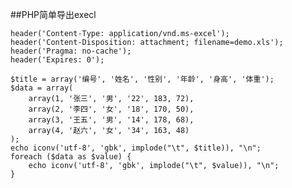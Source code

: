 ##PHP简单导出execl



	header('Content-Type: application/vnd.ms-excel');
	header('Content-Disposition: attachment; filename=demo.xls');
	header('Pragma: no-cache');
	header('Expires: 0');
	
	$title = array('编号', '姓名', '性别', '年龄', '身高', '体重');
	$data = array(
		array(1, '张三', '男', '22', 183, 72),
		array(2, '李四', '女', '18', 170, 50),
		array(3, '王五', '男', '14', 178, 68),
		array(4, '赵六', '女', '34', 163, 48)
	);
	echo iconv('utf-8', 'gbk', implode("\t", $title)), "\n";
	foreach ($data as $value) {
		echo iconv('utf-8', 'gbk', implode("\t", $value)), "\n";
	}
